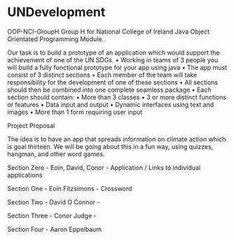 # UNDevelopment
OOP-NCI-GroupH
Group H for National College of Ireland Java Object Orientated Programming Module.

Our task is to build a prototype of an application which would support the achievement of one of the UN SDGs. • Working in teams of 3 people you will build a fully functional prototype for your app using java • The app must consist of 3 distinct sections • Each member of the team will take responsibility for the development of one of these sections • All sections should then be combined into one complete seamless package • Each section should contain: • More than 3 classes • 3 or more distinct functions or features • Data input and output • Dynamic interfaces using text and images • More than 1 form requiring user input

Project Proposal

The idea is to have an app that spreads information on climate action which is goal thirteen. We will be going about this in a fun way, using quizzes, hangman, and other word games.

Section Zero - Eoin, David, Conor - Application / Links to individual applications

Section One - Eoin Fitzsimons - Crossword

Section Two - David O Connor -

Section Three - Conor Judge -

Section Four - Aaron Eppelbaum
